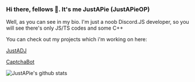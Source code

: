 ### Hi there, fellows 👋. It's me JustAPie (JustAPieOP)

Well, as you can see in my bio. I'm just a noob Discord.JS developer, so you will see there's only JS/TS codes and some C++

You can check out my projects which i'm working on here:

[JustADJ](https://github.com/JustAPieOP/JustADJ)

[CaptchaBot](https://github.com/JustAPieOP/CaptchaBot)

![JustAPie's github stats](https://github-readme-stats.vercel.app/api?username=JustAPieOP&show_icons=true&theme=radical)

<!--
**JustAPieOP/JustAPieOP** is a ✨ _special_ ✨ repository because its `README.md` (this file) appears on your GitHub profile.

Here are some ideas to get you started:

- 🔭 I’m currently working on ...
- 🌱 I’m currently learning ...
- 👯 I’m looking to collaborate on ...
- 🤔 I’m looking for help with ...
- 💬 Ask me about ...
- 📫 How to reach me: ...
- 😄 Pronouns: ...
- ⚡ Fun fact: ...
-->
